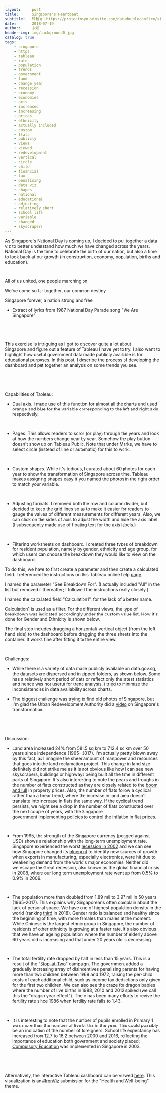 ```yaml
---
layout:     post
title:      Singapore's Heartbeat
subtitle:   转载自：https://projectosyo.wixsite.com/datadoubleconfirm/single-post/2018/07/19/Singapores-Heartbeat
date:       2018-07-19
author:     未知
header-img: img/background0.jpg
catalog: true
tags:
    - singapore
    - https
    - tableau
    - rate
    - population
    - trends
    - government
    - land
    - change year
    - recession
    - economy
    - economies
    - axis
    - increased
    - increasing
    - prices
    - ethnicity
    - actually included
    - custom
    - flats
    - publicly
    - views
    - viewed
    - redevelopment
    - vertical
    - circle
    - child
    - financial
    - tax
    - penalising
    - data viz
    - shapes
    - national
    - educational
    - adjusting
    - relatively short
    - school life
    - variable
    - changed
    - skyscrapers
---
```


​As Singapore's National Day is coming up, I decided to put together a data viz to better understand how much we have changed across the years. National Day is the time to celebrate the birth of our nation, but also a time to look back at our growth (in construction, economy, population, births and education). 

 

All of us united, one people marching on

We've come so far together, our common destiny

Singapore forever, a nation strong and free

- Extract of lyrics from 1987 National Day Parade song "We Are Singapore"

 

 

This exercise is intriguing as I got to discover quite a lot about Singapore and figure out a feature of Tableau I have yet to try. I also want to highlight how useful government data made publicly available is for educational purposes. In this post, I describe the process of developing the dashboard and put together an analysis on some trends you see.

 

 

Capabilities of Tableau: 

- Dual axis. I made use of this function for almost all the charts and used orange and blue for the variable corresponding to the left and right axis respectively. 

 

- Pages. This allows readers to scroll (or play) through the years and look at how the numbers change year by year. Somehow the play button doesn't show up on Tableau Public. Note that under Marks, we have to select circle (instead of line or automatic) for this to work.  

 

- Custom shapes. While it's tedious, I curated about 60 photos for each year to show the transformation of Singapore across time. Tableau makes assigning shapes easy if you named the photos in the right order to match your variable.  

  

- Adjusting formats. I removed both the row and column divider, but decided to keep the grid lines so as to make it easier for readers to gauge the values of different measurements for different years. Also, we can click on the sides of axis to adjust the width and hide the axis label. (I subsequently made use of floating text for the axis labels.)

 

- Filtering worksheets on dashboard. I created three types of breakdown for resident population, namely by gender, ethnicity and age group, for which users can choose the breakdown they would like to view on the dashboard. 

To do this, we have to first create a parameter and then create a calculated field. I referenced the instructions on this Tableau online help [page](https://onlinehelp.tableau.com/current/pro/desktop/en-us/dashboards_sheet_selector.html). 

I named the parameter "See Breakdown For". (I actually included "All" in the list but removed it thereafter; I followed the instructions really closely.) 

I named the calculated field "Calculation1", for the lack of a better name. 

Calculation1 is used as a filter. For the different views, the type of breakdown was indicated accordingly under the custom value list. How it's done for Gender and Ethnicity is shown below.

The final step includes dragging a horizontal/ vertical object (from the left hand side) to the dashboard before dragging the three sheets into the container. It works fine after fitting it to the entire view.

 

Challenges: 

- While there is a variety of data made publicly available on data.gov.sg, the datasets are dispersed and in zipped folders, as shown below. Some has a relatively short period of data or reflect only the latest statistics and hence was not useful for trend analysis. I tried to minimize the inconsistencies in data availability across charts. 

- The biggest challenge was trying to find old photos of Singapore, but I'm glad the Urban Redevelopment Authority did a [video](https://youtu.be/bT7U_jg7PK8) on Singapore's transformation.

 

 

Discussion: 

- Land area increased 24% from 581.5 sq km to 712.4 sq km over 50 years since independence (1965- 2017). I'm actually pretty blown away by this fact, as I imagine the sheer amount of manpower and resources that goes into the land reclamation project. This change in land size definitely did not strike me as it is not obvious like how I can see new skyscrapers, buildings or highways being built all the time in different parts of Singapore. It's also interesting to note the peaks and troughs in the number of flats constructed as they are closely related to the [boom and lull](https://www.globalpropertyguide.com/news-singapore-stresses-cooling-measures-after-property-prices-rocket-568) in property prices. Also, the number of flats follow a cyclical rather than a linear trend, where the increase in land area doesn't translate into increase in flats the same way. If the cyclical trend persists, we might see a drop in the number of flats constructed over the next couple of years, with the Singapore government implementing policies to control the inflation in flat prices. 

 

- From 1995, the strength of the Singapore currency (pegged against USD) shows a relationship with the long-term unemployment rate. Singapore experienced the worst [recession in 2002](https://www.nytimes.com/2001/07/11/business/singapore-says-economy-is-in-recession.html) and we can see how Singapore changed its [blueprint](http://www.singapore-window.org/sw02/021229af.htm) to identify new sources of growth when exports in manufacturing, especially electronics, were hit due to weakening demand from the world's major economies. Neither did we escape the Great recession, also known as the global financial crisis in 2008, where our long term unemployment rate went up from 0.5% to 0.9% in 2009. 

 

- The population more than doubled from 1.89 mil to 3.97 mil in 50 years (1965-2017). This explains why Singaporeans often complain about the lack of personal space. We have one of highest population density in the world (ranking [third](https://www.indexmundi.com/g/r.aspx?v=21000) in 2018). Gender ratio is balanced and healthy since the beginning of time, with more females than males at the moment. While Chinese is the largest ethnic group in Singapore, the number of residents of other ethnicity is growing at a faster rate. It's also obvious that we have an ageing population, where the number of elderly above 60 years old is increasing and that under 20 years old is decreasing. 

 

- The total fertility rate dropped by half in less than 15 years. This is a result of the "[Stop-at-Two](https://en.wikipedia.org/wiki/Population_planning_in_Singapore)" campaign. The government added a gradually increasing array of disincentives penalising parents for having more than two children between 1969 and 1972, raising the per-child costs of each additional child, such as income tax deductions only given for the first two children. We can also see the craze for dragon babies where the number of live births in 1988, 2010 and 2012 spiked (we call this the "dragon year effect"). There has been many efforts to revive the fertility rate since 1986 when fertility rate falls to 1.43. 

 

- It is interesting to note that the number of pupils enrolled in Primary 1 was more than the number of live births in the year. This could possibly be an indication of the number of foreigners. School life expectancy has increased from 12.7 to 16.2 between 2000 and 2016, reflecting the importance of education both government and society placed; [Compulsory Education](https://www.moe.gov.sg/education/education-system/compulsory-education) was implemented in Singapore in 2003.  

 

 

Alternatively, the interactive Tableau dashboard can be viewed [here](http://tinyurl.com/y8bqrob8). This visualization is an [#IronViz](https://public.tableau.com/en-us/s/blog/2018/03/iron-viz-2018-schedule) submission for the "Health and Well-being" theme. 

 
